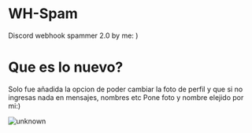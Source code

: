 # WH-Spam
Discord webhook spammer 2.0 by me: )
# Que es lo nuevo?
Solo fue añadida la opcion de poder cambiar la foto de perfil y que si no ingresas nada en mensajes, nombres etc 
Pone foto y nombre elejido por mi:)

![unknown](https://user-images.githubusercontent.com/84819214/130871897-d29aeb5c-33fc-41f7-9ab3-55514f2d7f10.png)
